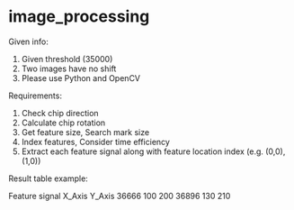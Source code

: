 # image_processing
Given info:
1. Given threshold (35000)
2. Two images have no shift
3. Please use Python and OpenCV


Requirements:
1. Check chip direction
2. Calculate chip rotation
3. Get feature size, Search mark size
4. Index features, Consider time efficiency
5. Extract each feature signal along with feature location index (e.g. (0,0), (1,0))
 
Result table example:

Feature signal     X_Axis        Y_Axis
    36666            100          200
    36896            130          210

